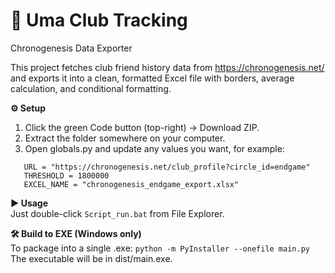 # **📄 Uma Club Tracking**

Chronogenesis Data Exporter

This project fetches club friend history data from https://chronogenesis.net/ and exports it into a clean, formatted Excel file with borders, average calculation, and conditional formatting.

**⚙️ Setup**

1. Click the green Code button (top-right) → Download ZIP.
2. Extract the folder somewhere on your computer.
3. Open globals.py and update any values you want, for example:

```
   URL = "https://chronogenesis.net/club_profile?circle_id=endgame"
   THRESHOLD = 1800000
   EXCEL_NAME = "chronogenesis_endgame_export.xlsx"
```

**▶️ Usage**  
Just double-click `Script_run.bat` from File Explorer.

**🛠 Build to EXE (Windows only)**  
To package into a single .exe:
`python -m PyInstaller --onefile main.py`  
The executable will be in dist/main.exe.
